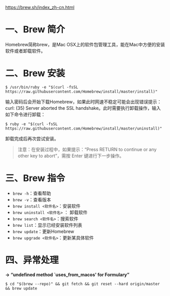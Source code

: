 <https://brew.sh/index_zh-cn.html>

# 一、Brew 简介

Homebrew简称brew，是Mac OSX上的软件包管理工具，能在Mac中方便的安装软件或者卸载软件。

# 二、Brew 安装

```shell
$ /usr/bin/ruby -e "$(curl -fsSL https://raw.githubusercontent.com/Homebrew/install/master/install)"
```

输入密码后会开始下载Homebrew，如果此时网速不稳定可能会出现错误提示：curl: (35) Server aborted the SSL handshake。此时需要执行卸载操作，输入如下命令进行卸载：

```shell
$ ruby -e "$(curl -fsSL https://raw.githubusercontent.com/Homebrew/install/master/uninstall)"
```

卸载完成后再次尝试安装。

> 注意：在安装过程中，如果提示：“Press RETURN to continue or any other key to abort”，需按 Enter 键进行下一步操作。

# 三、Brew 指令

- `brew -h`：查看帮助
- `brew -v`：查看版本
- `brew install <软件名>`：安装软件
- `brew uninstall <软件名>` ：  卸载软件
- `brew search <软件名>`：搜索软件
- `brew list`：显示已经安装软件列表
- `brew update`：更新Homebrew
- `brew upgrade <软件名>`：更新某具体软件

# 四、异常处理

**-> “undefined method `uses_from_macos' for Formulary”**

```shell
$ cd "$(brew --repo)" && git fetch && git reset --hard origin/master && brew update
```






